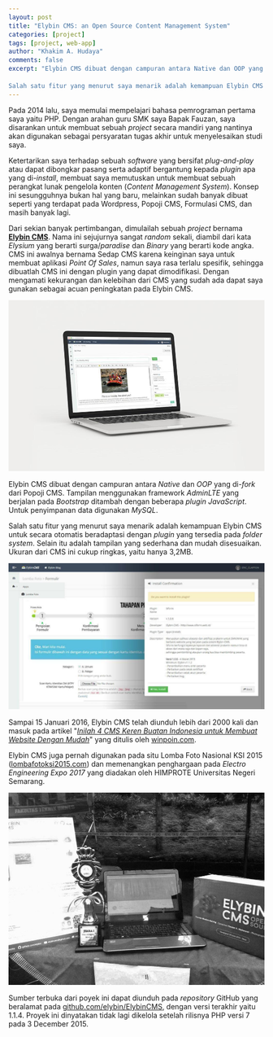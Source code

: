 ```yaml
---
layout: post
title: "Elybin CMS: an Open Source Content Management System"
categories: [project]
tags: [project, web-app]
author: "Khakim A. Hudaya"
comments: false
excerpt: "Elybin CMS dibuat dengan campuran antara Native dan OOP yang di-fork dari Popoji CMS. Tampilan menggunakan framework AdminLTE yang berjalan pada Bootstrap ditambah dengan beberapa plugin JavaScript. Untuk penyimpanan data digunakan MySQL.

Salah satu fitur yang menurut saya menarik adalah kemampuan Elybin CMS untuk secara otomatis beradaptasi dengan plugin yang tersedia pada folder system. Selain itu adalah tampilan yang sederhana dan mudah disesuaikan. Ukuran dari CMS ini cukup ringkas, yaitu hanya 3,2MB."
---
```


Pada 2014 lalu, saya memulai mempelajari bahasa pemrograman pertama saya yaitu PHP. Dengan arahan guru SMK saya Bapak Fauzan, saya disarankan untuk membuat sebuah *project* secara mandiri yang nantinya akan digunakan sebagai persyaratan tugas akhir untuk menyelesaikan studi saya. 

Ketertarikan saya terhadap sebuah *software* yang bersifat *plug-and-play* atau dapat dibongkar pasang serta adaptif bergantung kepada *plugin* apa yang di-*install*, membuat saya memutuskan untuk membuat sebuah perangkat lunak pengelola konten (*Content Management System*). Konsep ini sesungguhnya bukan hal yang baru, melainkan sudah banyak dibuat seperti yang terdapat pada Wordpress, Popoji CMS, Formulasi CMS, dan masih banyak lagi.

Dari sekian banyak pertimbangan, dimulailah sebuah *project* bernama <a href="https://web.archive.org/web/20160722184522/http://www.elybin.com/">**Elybin CMS**</a>. Nama ini sejujurnya sangat *random* sekali, diambil dari kata *Elysium* yang berarti surga/*paradise* dan *Binary* yang berarti kode angka. CMS ini awalnya bernama Sedap CMS karena keinginan saya untuk membuat aplikasi *Point Of Sales*, namun saya rasa terlalu spesifik, sehingga dibuatlah CMS ini dengan plugin yang dapat dimodifikasi. Dengan mengamati kekurangan dan kelebihan dari CMS yang sudah ada dapat saya gunakan sebagai acuan peningkatan pada Elybin CMS.

![alt text](/assets/img/blog/elybin-ss2.jpg "Mengubah Tulisan pada Elybin CMS")

Elybin CMS dibuat dengan campuran antara *Native* dan *OOP* yang di-*fork* dari Popoji CMS. Tampilan menggunakan framework *AdminLTE* yang berjalan pada *Bootstrap* ditambah dengan beberapa *plugin* *JavaScript*. Untuk penyimpanan data digunakan *MySQL*.

Salah satu fitur yang menurut saya menarik adalah kemampuan Elybin CMS untuk secara otomatis beradaptasi dengan *plugin* yang tersedia pada *folder system*. Selain itu adalah tampilan yang sederhana dan mudah disesuaikan. Ukuran dari CMS ini cukup ringkas, yaitu hanya 3,2MB.

![alt text](/assets/img/blog/elybin-ss1.jpg "Tampilan Saat Menginstall Plugin")

Sampai 15 Januari 2016, Elybin CMS telah diunduh lebih dari 2000 kali dan masuk pada artikel "<a href="https://web.archive.org/web/20201028143313/https://winpoin.com/inilah-4-cms-keren-buatan-indonesia-untuk-membuat-website-dengan-mudah/">*Inilah 4 CMS Keren Buatan Indonesia untuk Membuat Website Dengan Mudah*</a>" yang ditulis oleh <a href="https://web.archive.org/web/20201028143313/https://winpoin.com/inilah-4-cms-keren-buatan-indonesia-untuk-membuat-website-dengan-mudah/">winpoin.com</a>. 

Elybin CMS juga pernah digunakan pada situ Lomba Foto Nasional KSI 2015 (<a href="https://web.archive.org/web/20160317210959/http://www.lombafotoksi2015.com/">lombafotoksi2015.com</a>) dan memenangkan penghargaan pada *Electro Engineering Expo 2017* yang diadakan oleh HIMPROTE Universitas Negeri Semarang.

![alt text](/assets/img/blog/eee2017.jpg "Penghargaan pada Electro Engineering Expo")

Sumber terbuka dari poyek ini dapat diunduh pada *repository* GitHub yang beralamat pada <a href="https://github.com/elybin/ElybinCMS" class="code">github.com/elybin/ElybinCMS</a>, dengan versi terakhir yaitu 1.1.4. Proyek ini dinyatakan tidak lagi dikelola setelah rilisnya PHP versi 7 pada 3 December 2015. 